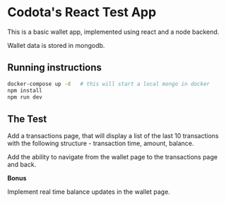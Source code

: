 # Codota's React Test App

This is a basic wallet app, implemented using react and a node backend.

Wallet data is stored in mongodb.

## Running instructions

```bash
docker-compose up -d   # this will start a local mongo in docker
npm install
npm run dev
```

## The Test

Add a transactions page, that will display a list of the last 10 transactions with the following structure - transaction time, amount, balance.

Add the ability to navigate from the wallet page to the transactions page and back.

__Bonus__

Implement real time balance updates in the wallet page.
